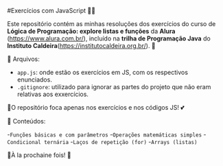 
#Exercícios com JavaScript 👩‍🏫


Este repositório contém as minhas resoluções dos exercícios do curso de __Lógica de Programação: explore listas e funções__ da __Alura__ (https://www.alura.com.br/), incluído na __trilha de Programação Java__ do __Instituto Caldeira__(https://institutocaldeira.org.br/). 🐧


📁 Arquivos:

- `app.js`: onde estão os exercícios em JS, com os respectivos enunciados.
- `.gitignore`: utilizado para ignorar as partes do projeto que não eram relativas aos exxercícios.


🫸O repositório foca apenas nos exercícios e nos códigos JS! 💕


🤩 Conteúdos:

-`Funções básicas e com parâmetros`
-`Operações matemáticas simples`
-`Condicional ternária`
-`Laços de repetição (for)`
-`Arrays (listas)`



🌟À la prochaine fois! 🦋
